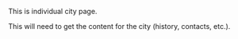 This is individual city page.

This will need to get the content for the city (history, contacts, etc.).
